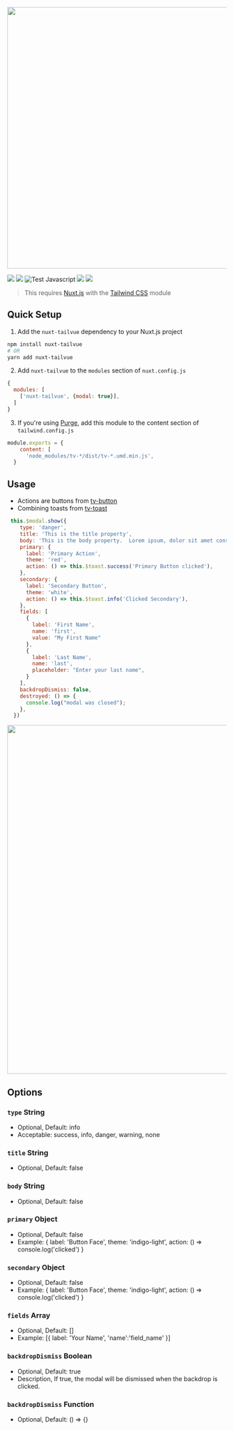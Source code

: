 <p align="center">
  <img src="media/modal.gif" width="600" />
</p>

[![](https://img.shields.io/npm/v/tv-modal.svg?logo=npm&style=flat-square)](https://www.npmjs.com/package/tv-modal)
[![](https://img.shields.io/badge/nuxt.js-module-04C690.svg?style=flat-square)](https://nuxtjs.org)
![Test Javascript](https://github.com/acidjazz/tv-modal/workflows/Test%20Javascript/badge.svg)
[![](https://img.shields.io/npm/dt/tv-modal.svg?style=flat-square)](https://www.npmjs.com/package/tv-modal)
[![](https://img.shields.io/github/license/acidjazz/tv-modal?style=flat-square)](https://www.npmjs.com/package-tv-modal)
<!-- [![](https://img.shields.io/badge/chat-on%20discord-7289DA.svg?logo=discord&style=flat-square)](https://discord.gg/enn4S6) -->

> This requires [Nuxt.js](https://nuxtjs.org) with the [Tailwind CSS](https://tailwindcss.nuxtjs.org) module

## Quick Setup
1. Add the `nuxt-tailvue` dependency to your Nuxt.js project
```bash
npm install nuxt-tailvue
# OR
yarn add nuxt-tailvue
```

2. Add `nuxt-tailvue` to the `modules` section of `nuxt.config.js`
```js
{
  modules: [
    ['nuxt-tailvue', {modal: true}],
  ]
}
```

3. If you're using [Purge](https://tailwindcss.com/docs/controlling-file-size), add this module to the content section of `tailwind.config.js`

```js
module.exports = {
    content: [
      'node_modules/tv-*/dist/tv-*.umd.min.js',
  }
```

## Usage

- Actions are buttons from [tv-button](https://github.com/acidjazz/tv-button)
- Combining toasts from [tv-toast](https://github.com/acidjazz/tv-toast)

```js
 this.$modal.show({
    type: 'danger',
    title: 'This is the title property',
    body: 'This is the body property.  Lorem ipsum, dolor sit amet consectetur adipisicing elit. Eius aliquam laudantium explicabo pariatur iste dolorem animi vitae error totam.',
    primary: {
      label: 'Primary Action',
      theme: 'red',
      action: () => this.$toast.success('Primary Button clicked'),
    },
    secondary: {
      label: 'Secondary Button',
      theme: 'white',
      action: () => this.$toast.info('Clicked Secondary'),
    },
    fields: [
      {
        label: 'First Name',
        name: 'first',
        value: "My First Name"
      },
      {
        label: 'Last Name',
        name: 'last',
        placeholder: "Enter your last name",
      }
    ],
    backdropDismiss: false,
    destroyed: () => {
      console.log("modal was closed");
    },
  })
```

<p align="center">
  <img src="media/example1.gif" width="800" />
</p>


## Options

### `type` __String__
 - Optional, Default: info
 - Acceptable: success, info, danger, warning, none
### `title` __String__
 - Optional, Default: false
### `body` __String__
 - Optional, Default: false
### `primary` __Object__
 - Optional, Default: false
 - Example: { label: 'Button Face', theme: 'indigo-light', action: () => console.log('clicked') }
### `secondary` __Object__
 - Optional, Default: false
 - Example: { label: 'Button Face', theme: 'indigo-light', action: () => console.log('clicked') }
 ### `fields` __Array__
 - Optional, Default: []
 - Example: [{ label: 'Your Name', 'name':'field_name' }]
 ### `backdropDismiss` __Boolean__
 - Optional, Default: true
 - Description, If true, the modal will be dismissed when the backdrop is clicked.
  ### `backdropDismiss` __Function__
 - Optional, Default: () => {}
 
